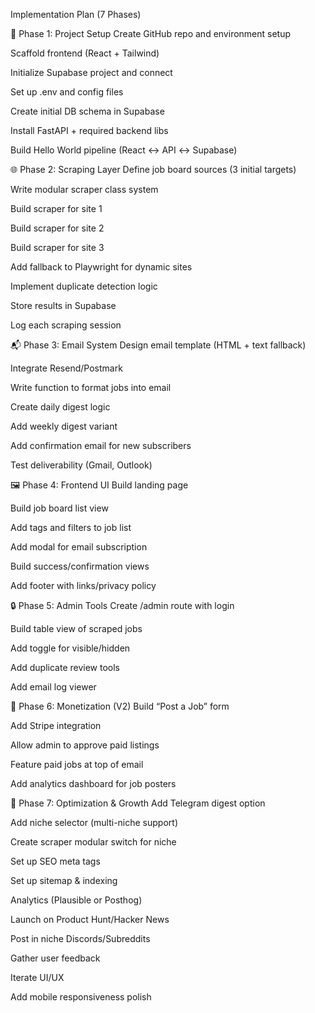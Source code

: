 Implementation Plan (7 Phases)

🧱 Phase 1: Project Setup
Create GitHub repo and environment setup

Scaffold frontend (React + Tailwind)

Initialize Supabase project and connect

Set up .env and config files

Create initial DB schema in Supabase

Install FastAPI + required backend libs

Build Hello World pipeline (React ↔ API ↔ Supabase)

🌐 Phase 2: Scraping Layer
Define job board sources (3 initial targets)

Write modular scraper class system

Build scraper for site 1

Build scraper for site 2

Build scraper for site 3

Add fallback to Playwright for dynamic sites

Implement duplicate detection logic

Store results in Supabase

Log each scraping session

📬 Phase 3: Email System
Design email template (HTML + text fallback)

Integrate Resend/Postmark

Write function to format jobs into email

Create daily digest logic

Add weekly digest variant

Add confirmation email for new subscribers

Test deliverability (Gmail, Outlook)

🖼️ Phase 4: Frontend UI
Build landing page

Build job board list view

Add tags and filters to job list

Add modal for email subscription

Build success/confirmation views

Add footer with links/privacy policy

🔒 Phase 5: Admin Tools
Create /admin route with login

Build table view of scraped jobs

Add toggle for visible/hidden

Add duplicate review tools

Add email log viewer

💸 Phase 6: Monetization (V2)
Build “Post a Job” form

Add Stripe integration

Allow admin to approve paid listings

Feature paid jobs at top of email

Add analytics dashboard for job posters

🚀 Phase 7: Optimization & Growth
Add Telegram digest option

Add niche selector (multi-niche support)

Create scraper modular switch for niche

Set up SEO meta tags

Set up sitemap & indexing

Analytics (Plausible or Posthog)

Launch on Product Hunt/Hacker News

Post in niche Discords/Subreddits

Gather user feedback

Iterate UI/UX

Add mobile responsiveness polish

